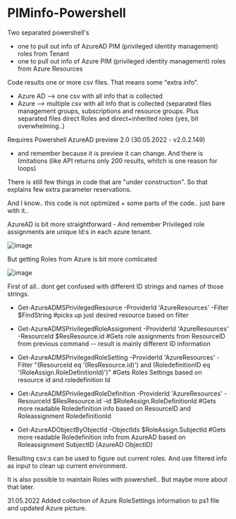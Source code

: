 # PIMinfo-Powershell

Two separated powershell's 
- one to pull out info of AzureAD PIM (privileged identity management) roles from Tenant
- one to pull out info of Azure PIM  (privileged identity management) roles from Azure Resources

Code results one or more csv files. That means some "extra info".
- Azure AD --> one csv with all info that is collected 
- Azure --> multiple csv with all info that is collected (separated files management groups, subscriptions and resource groups. Plus separated files direct Roles and direct+inherited roles (yes, bit overwhelming..)

Requires Powershell AzureAD preview 2.0 (30.05.2022 - v2.0.2.149)
- and remember because it is preview it can change. And there is limitations (like API returns only 200 results, whitch is one reason for loops)

There is still few things in code that are "under construction". So that explains few extra parameter reservations.

And I know.. this code is not optimized + some parts of the code.. just bare with it..


AzureAD is bit more straightforward - And remember Privileged role assignments are unique Id:s in each azure tenant.

![image](https://user-images.githubusercontent.com/57322488/170950501-e390e409-21ff-4118-a494-b4b179035011.png)


But getting Roles from Azure is bit more comlicated

![image](https://user-images.githubusercontent.com/57322488/171158417-3a6be414-7239-4a11-8105-9bc0b8ea3e41.png)



First of all.. dont get confused with different ID strings and names of those strings.

- Get-AzureADMSPrivilegedResource -ProviderId 'AzureResources'  -Filter $FindString 
#picks up just desired resource  based on filter

- Get-AzureADMSPrivilegedRoleAssignment -ProviderId 'AzureResources' -ResourceId $ResResource.id 
#Gets role assignments from ResourceID from previous command -- result is mainly different ID information

- Get-AzureADMSPrivilegedRoleSetting -ProviderId 'AzureResources' -Filter "(ResourceId eq '$($ResResource.id)') and (RoledefinitionID eq '$($RoleAssign.RoleDefinitionId)')"
#Gets Roles Settings based on resource id and roledefinition Id

- Get-AzureADMSPrivilegedRoleDefinition -ProviderId 'AzureResources' -ResourceId $ResResource.id -id $RoleAssign.RoleDefinitionId
#Gets more readable Roledefinition info based on ResourceID and Roleassignment RoledefinitionId

- Get-AzureADObjectByObjectId -ObjectIds $RoleAssign.SubjectId
#Gets more readable Roledefinition info from AzureAD based on Roleassignment SubjectID (AzureAD ObjectID)

Resulting csv:s can be used to figure out current roles. And use filtered info as input to clean up current environment.

It is also possible to maintain Roles with powershell.. But maybe more about that later.

31.05.2022 Added collection of Azure RoleSettings information to ps1 file and updated Azure picture.
